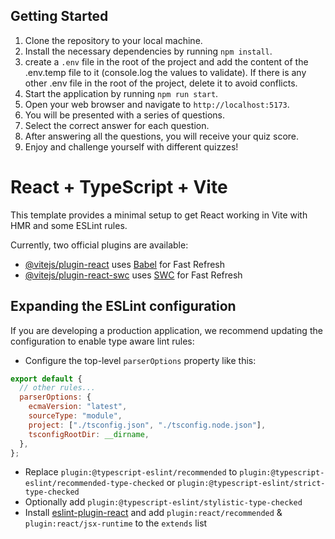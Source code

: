 ## Getting Started

1. Clone the repository to your local machine.
2. Install the necessary dependencies by running `npm install`.
3. create a `.env` file in the root of the project and add the content of the .env.temp file to it (console.log the values to validate). If there is any other .env file in the root of the project, delete it to avoid conflicts.
4. Start the application by running `npm run start`.
5. Open your web browser and navigate to `http://localhost:5173`.
6. You will be presented with a series of questions.
7. Select the correct answer for each question.
8. After answering all the questions, you will receive your quiz score.
9. Enjoy and challenge yourself with different quizzes!

# React + TypeScript + Vite

This template provides a minimal setup to get React working in Vite with HMR and some ESLint rules.

Currently, two official plugins are available:

- [@vitejs/plugin-react](https://github.com/vitejs/vite-plugin-react/blob/main/packages/plugin-react/README.md) uses [Babel](https://babeljs.io/) for Fast Refresh
- [@vitejs/plugin-react-swc](https://github.com/vitejs/vite-plugin-react-swc) uses [SWC](https://swc.rs/) for Fast Refresh

## Expanding the ESLint configuration

If you are developing a production application, we recommend updating the configuration to enable type aware lint rules:

- Configure the top-level `parserOptions` property like this:

```js
export default {
  // other rules...
  parserOptions: {
    ecmaVersion: "latest",
    sourceType: "module",
    project: ["./tsconfig.json", "./tsconfig.node.json"],
    tsconfigRootDir: __dirname,
  },
};
```

- Replace `plugin:@typescript-eslint/recommended` to `plugin:@typescript-eslint/recommended-type-checked` or `plugin:@typescript-eslint/strict-type-checked`
- Optionally add `plugin:@typescript-eslint/stylistic-type-checked`
- Install [eslint-plugin-react](https://github.com/jsx-eslint/eslint-plugin-react) and add `plugin:react/recommended` & `plugin:react/jsx-runtime` to the `extends` list
